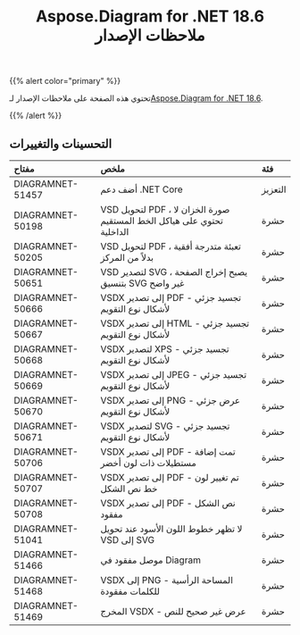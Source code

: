 ﻿---
title: Aspose.Diagram for .NET 18.6 ملاحظات الإصدار
type: docs
weight: 70
url: /ar/net/aspose-diagram-for-net-18-6-release-notes/
---
{{% alert color="primary" %}} 

 تحتوي هذه الصفحة على ملاحظات الإصدار لـ[Aspose.Diagram for .NET 18.6](https://www.nuget.org/packages/Aspose.Diagram/18.6.0).

{{% /alert %}} 
## **التحسينات والتغييرات**

|**مفتاح**|**ملخص**|**فئة**|
|:- |:- |:- |
|DIAGRAMNET-51457|أضف دعم .NET Core|التعزيز|
|DIAGRAMNET-50198|VSD لتحويل PDF ، صورة الخزان لا تحتوي على هياكل الخط المستقيم الداخلية|حشرة|
|DIAGRAMNET-50205|VSD لتحويل PDF ، تعبئة متدرجة أفقية بدلاً من المركز|حشرة|
|DIAGRAMNET-50651|VSD لتصدير SVG ، يصبح إخراج الصفحة بتنسيق SVG غير واضح|حشرة|
|DIAGRAMNET-50666|VSDX إلى تصدير PDF - تجسيد جزئي لأشكال نوع التقويم|حشرة|
|DIAGRAMNET-50667|VSDX إلى تصدير HTML - تجسيد جزئي لأشكال نوع التقويم|حشرة|
|DIAGRAMNET-50668|VSDX لتصدير XPS - تجسيد جزئي لأشكال نوع التقويم|حشرة|
|DIAGRAMNET-50669|VSDX إلى تصدير JPEG - تجسيد جزئي لأشكال نوع التقويم|حشرة|
|DIAGRAMNET-50670|VSDX إلى تصدير PNG - عرض جزئي لأشكال نوع التقويم|حشرة|
|DIAGRAMNET-50671|VSDX لتصدير SVG - تجسيد جزئي لأشكال نوع التقويم|حشرة|
|DIAGRAMNET-50706|VSDX إلى تصدير PDF - تمت إضافة مستطيلات ذات لون أخضر|حشرة|
|DIAGRAMNET-50707|VSDX إلى تصدير PDF - تم تغيير لون خط نص الشكل|حشرة|
|DIAGRAMNET-50708|VSDX إلى تصدير PDF - نص الشكل مفقود|حشرة|
|DIAGRAMNET-51041|لا تظهر خطوط اللون الأسود عند تحويل VSD إلى SVG|حشرة|
|DIAGRAMNET-51466|موصل مفقود في Diagram|حشرة|
|DIAGRAMNET-51468|VSDX إلى PNG - المساحة الرأسية للكلمات مفقودة|حشرة|
|DIAGRAMNET-51469|المخرج VSDX - عرض غير صحيح للنص|حشرة|

